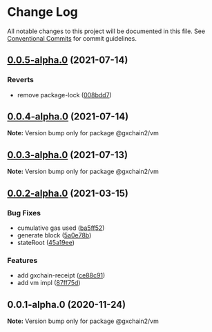 # Change Log

All notable changes to this project will be documented in this file.
See [Conventional Commits](https://conventionalcommits.org) for commit guidelines.

## [0.0.5-alpha.0](https://github.com/gxchain/gxchain2/compare/v0.0.4-alpha.0...v0.0.5-alpha.0) (2021-07-14)

### Reverts

- remove package-lock ([008bdd7](https://github.com/gxchain/gxchain2/commit/008bdd7864503291873f907e1f872f5ac2622a9e))

## [0.0.4-alpha.0](https://github.com/gxchain/gxchain2/compare/v0.0.3-alpha.0...v0.0.4-alpha.0) (2021-07-14)

**Note:** Version bump only for package @gxchain2/vm

## [0.0.3-alpha.0](https://github.com/gxchain/gxchain2/compare/v0.0.2-alpha.0...v0.0.3-alpha.0) (2021-07-13)

**Note:** Version bump only for package @gxchain2/vm

## [0.0.2-alpha.0](https://iz11ro8cf9xz/node/gxchain2/compare/v0.0.1-alpha.0...v0.0.2-alpha.0) (2021-03-15)

### Bug Fixes

- cumulative gas used ([ba5ff52](https://github.com/gxchain/gxchain2/commit/ba5ff52c5c3df224a6a67c9ac0c70886d1d58b61))
- generate block ([5a0e78b](https://github.com/gxchain/gxchain2/commit/5a0e78ba9f377a2a5282a8ef5f01d4cd510d7518))
- stateRoot ([45a19ee](https://github.com/gxchain/gxchain2/commit/45a19ee66a4b4556ecd6f94d1e0561bacfa5ca57))

### Features

- add gxchain-receipt ([ce88c91](https://github.com/gxchain/gxchain2/commit/ce88c91f6749a453b6c00d51f136b8d5f77302dd))
- add vm impl ([87ff75d](https://github.com/gxchain/gxchain2/commit/87ff75dddf0c8afa7afb5ea7d6bc22b6af707c78))

## 0.0.1-alpha.0 (2020-11-24)

**Note:** Version bump only for package @gxchain2/vm
